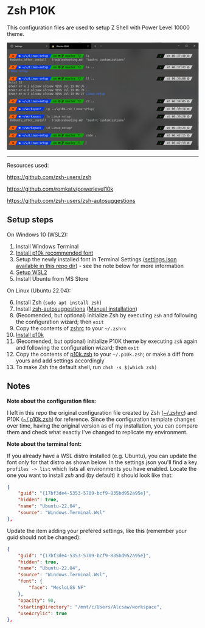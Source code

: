 # Zsh P10K
This configuration files are used to setup Z Shell with Power Level 10000 theme.

![example](./example.png)

---

Resources used:

https://github.com/zsh-users/zsh

https://github.com/romkatv/powerlevel10k

https://github.com/zsh-users/zsh-autosuggestions


## Setup steps

On Windows 10 (WSL2):

1. Install Windows Terminal
2. [Install p10k recommended font](https://github.com/romkatv/powerlevel10k#meslo-nerd-font-patched-for-powerlevel10k)
3. Setup the newly installed font in Terminal Settings ([settings.json available in this repo dir](./windowsTerminalSettings.json)) - see the note below for more information
4. [Setup WSL2](https://docs.microsoft.com/en-us/windows/wsl/install-win10)
5. Install Ubuntu from MS Store

On Linux (Ubuntu 22.04):

6. Install Zsh (`sudo apt install zsh`)
7. Install [zsh-autosuggestions](https://github.com/zsh-users/zsh-autosuggestions) ([Manual installation](https://github.com/zsh-users/zsh-autosuggestions/blob/master/INSTALL.md#manual-git-clone))
8. (Recomended, but optional) initialize Zsh by executing `zsh` and following the configuration wizard; then `exit`
9. Copy the contents of [zshrc](./zshrc) to your `~/.zshrc`
10. [Install p10k](https://github.com/romkatv/powerlevel10k#manual)
11. (Recomended, but optional) initialize P10K theme by executing `zsh` again and following the configuration wizard; then `exit`
12. Copy the contents of [p10k.zsh](./p10k.zsh) to your `~/.p10k.zsh`; or make a diff from yours and add settings accordingly
13. To make Zsh the default shell, run `chsh -s $(which zsh)`

## Notes

**Note about the configuration files:**

I left in this repo the original configuration file created by Zsh ([~/.zshrc](./original_zshrc)) and P10K ([~/.p10k.zsh](./original_p10k.zsh)) for reference. Since the configuration template changes over time, having the original version as of my installation, you can compare them and check what exactly I've changed to replicate my environment.

**Note about the terminal font:**

If you already have a WSL distro installed (e.g. Ubuntu), you can update the font only for that distro as shown below. In the settings.json you'll find a key `profiles -> list` which lists all environments you have enabled. Locate the one you want to install _zsh_ and (by default) it should look like that:

```json
{
    "guid": "{17bf3de4-5353-5709-bcf9-835bd952a95e}",
    "hidden": true,
    "name": "Ubuntu-22.04",
    "source": "Windows.Terminal.Wsl"
},
```


Update the item adding your prefered settings, like this (remember your guid should not be changed):
```json
{
    "guid": "{17bf3de4-5353-5709-bcf9-835bd952a95e}",
    "hidden": true,
    "name": "Ubuntu-22.04",
    "source": "Windows.Terminal.Wsl",
    "font": {
        "face": "MesloLGS NF"
    },
    "opacity": 90,
    "startingDirectory": "/mnt/c/Users/Alcsaw/workspace",
    "useAcrylic": true
},
```
